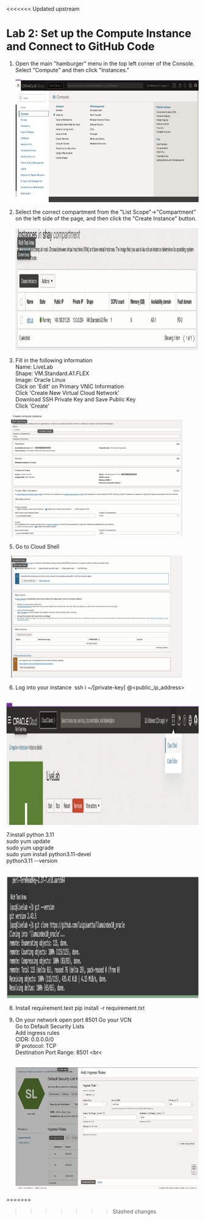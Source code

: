 <<<<<<< Updated upstream
# Lab 2: Set up the Compute Instance and Connect to GitHub Code

1. Open the main "hamburger" menu in the top left corner of the Console. Select "Compute" and then click "Instances." <br>
 &nbsp;&nbsp;&nbsp;&nbsp;<img src="images/lab21.png" width="500" height="320"><br>

2. Select the correct compartment from the "List Scope"→"Compartment" on the left side of the page, and then click the "Create Instance" button. <br>
&nbsp;&nbsp;&nbsp;<img src="images/lab22.png" width="750" height="320"><br>

3. Fill in the following information <br>
    Name: LiveLab <br>
    Shape: VM.Standard.A1.FLEX <br>
    Image: Oracle Linux <br>
    Click on 'Edit' on Primary VNIC Information <br>
    Click 'Create New Virtual Cloud Network'  <br>
    Download SSH Private Key and Save Public Key  <br>
    Click 'Create' <br>

&nbsp;&nbsp;&nbsp;<img src="images/lab23.png" width="450" height="320"><br>

5. Go to Cloud Shell <br>

&nbsp;&nbsp;&nbsp;<img src="images/lab24.png" width="450" height="320"><br>
   
6. Log into your instance 
    ssh i ~/[private-key] <username>@<public_ip_address> <br>

&nbsp;&nbsp;&nbsp;<img src="images/lab25.png" width="1000" height="320"><br>

7.install python 3.11 <br>
    sudo yum update <br>
    sudo yum upgrade <br>
    sudo yum install python3.11-devel <br>
    python3.11 --version <br>

&nbsp;&nbsp;&nbsp;<img src="images/lab26.png" width="1000" height="320"><br>

8. Install requirement.text
   pip install -r requirement.txt <br>

9. On your network open port 8501
   Go your VCN <br>
   Go to Default Security Lists <br>
   Add ingress rules <br>
    CIDR: 0.0.0.0/0 <br> 
    IP protocol: TCP <br>
    Destination Port Range: 8501 <br<

   &nbsp;&nbsp;&nbsp;<img src="images/lab27.png" width="750" height="320"><br>



=======
>>>>>>> Stashed changes
